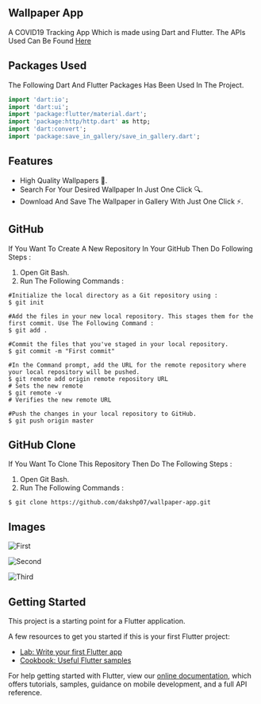 ## Wallpaper App

A COVID19 Tracking App Which is made using Dart and Flutter.
The APIs Used Can Be Found [Here](https://www.pexels.com/)

## Packages Used 

The Following Dart And Flutter Packages Has Been Used In The Project.
```dart
import 'dart:io';
import 'dart:ui';
import 'package:flutter/material.dart';
import 'package:http/http.dart' as http;
import 'dart:convert';
import 'package:save_in_gallery/save_in_gallery.dart';
```

## Features

- High Quality Wallpapers 🌄.
- Search For Your Desired Wallpaper In Just One Click 🔍.
- Download And Save The Wallpaper in Gallery With Just One Click ⚡. 

## GitHub 

If You Want To Create A New Repository In Your GitHub Then Do Following Steps :
1) Open Git Bash.
2) Run The Following Commands :
```git
#Initialize the local directory as a Git repository using :
$ git init

#Add the files in your new local repository. This stages them for the first commit. Use The Following Command :
$ git add .

#Commit the files that you've staged in your local repository.
$ git commit -m "First commit"

#In the Command prompt, add the URL for the remote repository where your local repository will be pushed.
$ git remote add origin remote repository URL
# Sets the new remote
$ git remote -v
# Verifies the new remote URL

#Push the changes in your local repository to GitHub.
$ git push origin master
```

## GitHub  Clone

If You Want To Clone This Repository Then Do The Following Steps :
1) Open Git Bash.
2) Run The Following Commands :
```git
$ git clone https://github.com/dakshp07/wallpaper-app.git
```

## Images
![First](images/Screenshot_1594565296.png)

![Second](images/Screenshot_1594565342.png)

![Third](images/Screenshot_1594565353.png)


## Getting Started

This project is a starting point for a Flutter application.

A few resources to get you started if this is your first Flutter project:

- [Lab: Write your first Flutter app](https://flutter.dev/docs/get-started/codelab)
- [Cookbook: Useful Flutter samples](https://flutter.dev/docs/cookbook)

For help getting started with Flutter, view our
[online documentation](https://flutter.dev/docs), which offers tutorials,
samples, guidance on mobile development, and a full API reference.
